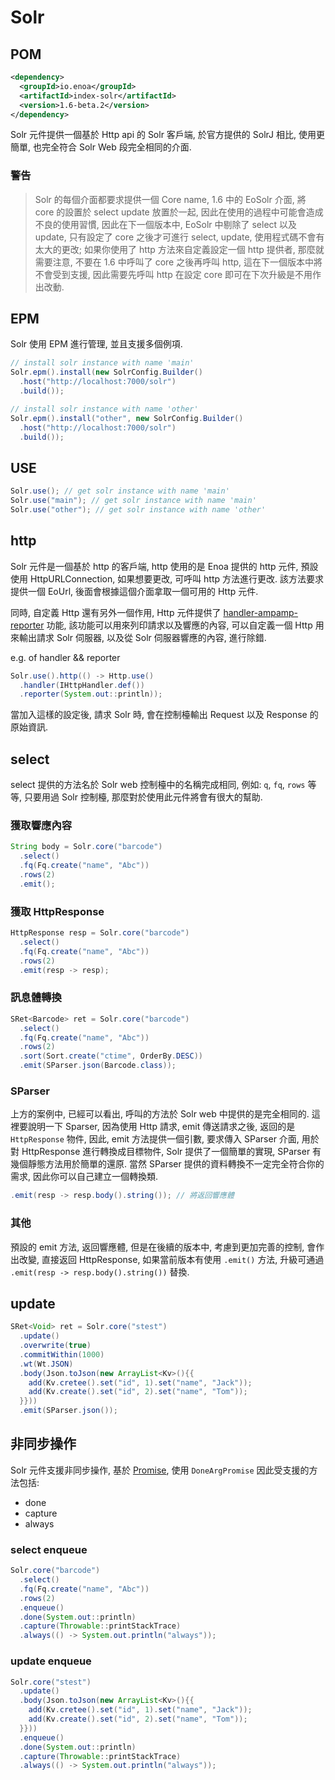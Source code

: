 

# Solr

## POM

```xml
<dependency>
  <groupId>io.enoa</groupId>
  <artifactId>index-solr</artifactId>
  <version>1.6-beta.2</version>
</dependency>
```

Solr 元件提供一個基於 Http api 的 Solr 客戶端, 於官方提供的 SolrJ 相比, 使用更簡單, 也完全符合 Solr Web 段完全相同的介面.

### 警告
> Solr 的每個介面都要求提供一個 Core name, 1.6 中的 EoSolr 介面, 將 core 的設置於 select update 放置於一起, 因此在使用的過程中可能會造成不良的使用習慣, 因此在下一個版本中, EoSolr 中剔除了 select 以及 update, 只有設定了 core 之後才可進行 select, update, 使用程式碼不會有太大的更改; 如果你使用了 http 方法來自定義設定一個 http 提供者, 那麼就需要注意, 不要在 1.6 中呼叫了 core 之後再呼叫 http, 這在下一個版本中將不會受到支援, 因此需要先呼叫 http 在設定 core 即可在下次升級是不用作出改動.

## EPM

Solr 使用 EPM 進行管理, 並且支援多個例項.

```java
// install solr instance with name 'main'
Solr.epm().install(new SolrConfig.Builder()
  .host("http://localhost:7000/solr")
  .build());

// install solr instance with name 'other'
Solr.epm().install("other", new SolrConfig.Builder()
  .host("http://localhost:7000/solr")
  .build());
```

## USE

```java
Solr.use(); // get solr instance with name 'main'
Solr.use("main"); // get solr instance with name 'main'
Solr.use("other"); // get solr instance with name 'other'
```

## http

Solr 元件是一個基於 http 的客戶端, http 使用的是 Enoa 提供的 http 元件, 預設使用 HttpURLConnection, 如果想要更改, 可呼叫 http 方法進行更改. 該方法要求提供一個 EoUrl, 後面會根據這個介面拿取一個可用的 Http 元件.

同時, 自定義 Http 還有另外一個作用, Http 元件提供了 [handler-ampamp-reporter](#handler-ampamp-reporter) 功能, 該功能可以用來列印請求以及響應的內容, 可以自定義一個 Http 用來輸出請求 Solr 伺服器, 以及從 Solr 伺服器響應的內容, 進行除錯.

e.g. of handler && reporter

```java
Solr.use().http(() -> Http.use()
  .handler(IHttpHandler.def())
  .reporter(System.out::println));
```

當加入這樣的設定後, 請求 Solr 時, 會在控制檯輸出 Request 以及 Response 的原始資訊.

## select

select 提供的方法名於 Solr web 控制檯中的名稱完成相同, 例如: `q`, `fq`, `rows` 等等, 只要用過 Solr 控制檯, 那麼對於使用此元件將會有很大的幫助.

### 獲取響應內容

```java
String body = Solr.core("barcode")
  .select()
  .fq(Fq.create("name", "Abc"))
  .rows(2)
  .emit();
```

### 獲取 HttpResponse

```java
HttpResponse resp = Solr.core("barcode")
  .select()
  .fq(Fq.create("name", "Abc"))
  .rows(2)
  .emit(resp -> resp);
```

### 訊息體轉換

```java
SRet<Barcode> ret = Solr.core("barcode")
  .select()
  .fq(Fq.create("name", "Abc"))
  .rows(2)
  .sort(Sort.create("ctime", OrderBy.DESC))
  .emit(SParser.json(Barcode.class));
```

### SParser

上方的案例中, 已經可以看出, 呼叫的方法於 Solr web 中提供的是完全相同的. 這裡要說明一下 Sparser, 因為使用 Http 請求, emit 傳送請求之後, 返回的是 `HttpResponse` 物件, 因此, emit 方法提供一個引數, 要求傳入 SParser 介面, 用於對 HttpResponse 進行轉換成目標物件, Solr 提供了一個簡單的實現, SParser 有幾個靜態方法用於簡單的還原.
當然 SParser 提供的資料轉換不一定完全符合你的需求, 因此你可以自己建立一個轉換類.

```java
.emit(resp -> resp.body().string()); // 將返回響應體
```

### 其他

預設的 emit 方法, 返回響應體, 但是在後續的版本中, 考慮到更加完善的控制, 會作出改變, 直接返回 HttpResponse, 如果當前版本有使用 `.emit()` 方法, 升級可通過 `.emit(resp -> resp.body().string())` 替換.

## update

```java
SRet<Void> ret = Solr.core("stest")
  .update()
  .overwrite(true)
  .commitWithin(1000)
  .wt(Wt.JSON)
  .body(Json.toJson(new ArrayList<Kv>(){{
    add(Kv.cretee().set("id", 1).set("name", "Jack"));
    add(Kv.create().set("id", 2).set("name", "Tom"));
  }}))
  .emit(SParser.json());
```

## 非同步操作

Solr 元件支援非同步操作, 基於 [Promise](#Promise), 使用 `DoneArgPromise` 因此受支援的方法包括:

- done
- capture
- always

### select enqueue

```java
Solr.core("barcode")
  .select()
  .fq(Fq.create("name", "Abc"))
  .rows(2)
  .enqueue()
  .done(System.out::println)
  .capture(Throwable::printStackTrace)
  .always(() -> System.out.println("always"));
```

### update enqueue

```java
Solr.core("stest")
  .update()
  .body(Json.toJson(new ArrayList<Kv>(){{
    add(Kv.cretee().set("id", 1).set("name", "Jack"));
    add(Kv.create().set("id", 2).set("name", "Tom"));
  }}))
  .enqueue()
  .done(System.out::println)
  .capture(Throwable::printStackTrace)
  .always(() -> System.out.println("always"));
```



